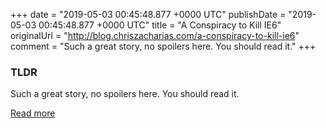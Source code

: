 +++
date = "2019-05-03 00:45:48.877 +0000 UTC"
publishDate = "2019-05-03 00:45:48.877 +0000 UTC"
title = "A Conspiracy to Kill IE6"
originalUrl = "http://blog.chriszacharias.com/a-conspiracy-to-kill-ie6"
comment = "Such a great story, no spoilers here. You should read it."
+++

### TLDR

Such a great story, no spoilers here. You should read it.

[Read more](http://blog.chriszacharias.com/a-conspiracy-to-kill-ie6)
